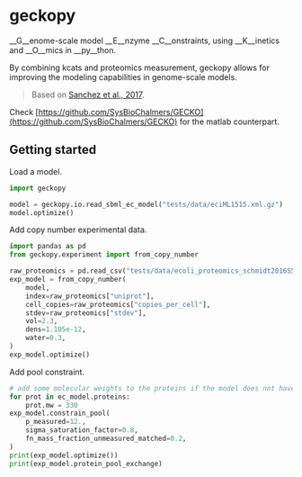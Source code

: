 # geckopy 
__G__enome-scale model __E__nzyme __C__onstraints, using __K__inetics and 
__O__mics in __py__thon.

By combining kcats and proteomics measurement, geckopy allows for improving
the modeling capabilities in genome-scale models.

> Based on [Sanchez et al., 2017](https://dx.doi.org/10.15252/msb.20167411).

Check [https://github.com/SysBioChalmers/GECKO](https://github.com/SysBioChalmers/GECKO)
for the matlab counterpart.


## Getting started
Load a model.
```python
import geckopy

model = geckopy.io.read_sbml_ec_model("tests/data/eciML1515.xml.gz")
model.optimize()
```

Add copy number experimental data.
```python
import pandas as pd
from geckopy.experiment import from_copy_number

raw_proteomics = pd.read_csv("tests/data/ecoli_proteomics_schmidt2016S5.tsv")
exp_model = from_copy_number(
    model,
    index=raw_proteomics["uniprot"],
    cell_copies=raw_proteomics["copies_per_cell"],
    stdev=raw_proteomics["stdev"],
    vol=2.3,
    dens=1.105e-12,
    water=0.3,
)
exp_model.optimize()
```

Add pool constraint.
```python
# add some molecular weights to the proteins if the model does not have them
for prot in ec_model.proteins:
    prot.mw = 330
exp_model.constrain_pool(
    p_measured=12.,
    sigma_saturation_factor=0.8,
    fn_mass_fraction_unmeasured_matched=0.2,
)
print(exp_model.optimize())
print(exp_model.protein_pool_exchange)
```
